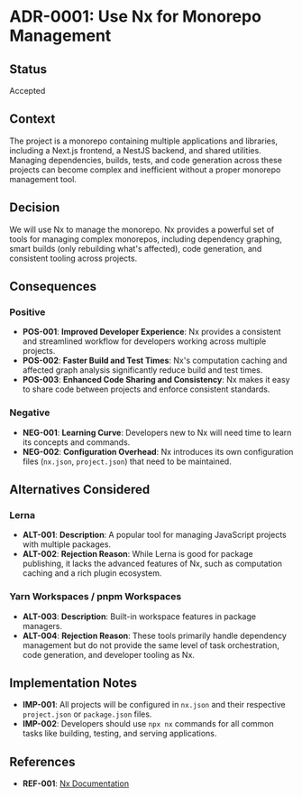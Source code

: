 
# ADR-0001: Use Nx for Monorepo Management

## Status

Accepted

## Context

The project is a monorepo containing multiple applications and libraries, including a Next.js frontend, a NestJS backend, and shared utilities. Managing dependencies, builds, tests, and code generation across these projects can become complex and inefficient without a proper monorepo management tool.

## Decision

We will use Nx to manage the monorepo. Nx provides a powerful set of tools for managing complex monorepos, including dependency graphing, smart builds (only rebuilding what's affected), code generation, and consistent tooling across projects.

## Consequences

### Positive

- **POS-001**: **Improved Developer Experience**: Nx provides a consistent and streamlined workflow for developers working across multiple projects.
- **POS-002**: **Faster Build and Test Times**: Nx's computation caching and affected graph analysis significantly reduce build and test times.
- **POS-003**: **Enhanced Code Sharing and Consistency**: Nx makes it easy to share code between projects and enforce consistent standards.

### Negative

- **NEG-001**: **Learning Curve**: Developers new to Nx will need time to learn its concepts and commands.
- **NEG-002**: **Configuration Overhead**: Nx introduces its own configuration files (`nx.json`, `project.json`) that need to be maintained.

## Alternatives Considered

### Lerna

- **ALT-001**: **Description**: A popular tool for managing JavaScript projects with multiple packages.
- **ALT-002**: **Rejection Reason**: While Lerna is good for package publishing, it lacks the advanced features of Nx, such as computation caching and a rich plugin ecosystem.

### Yarn Workspaces / pnpm Workspaces

- **ALT-003**: **Description**: Built-in workspace features in package managers.
- **ALT-004**: **Rejection Reason**: These tools primarily handle dependency management but do not provide the same level of task orchestration, code generation, and developer tooling as Nx.

## Implementation Notes

- **IMP-001**: All projects will be configured in `nx.json` and their respective `project.json` or `package.json` files.
- **IMP-002**: Developers should use `npx nx` commands for all common tasks like building, testing, and serving applications.

## References

- **REF-001**: [Nx Documentation](https://nx.dev)
